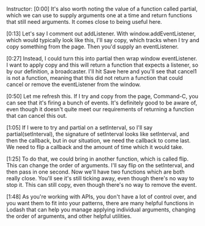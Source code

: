 Instructor: [0:00] It's also worth noting the value of a function called partial, which we can use to supply arguments one at a time and return functions that still need arguments. It comes close to being useful here.

[0:13] Let's say I comment out addListener. With window.addEventListener, which would typically look like this, I'll say copy, which tracks when I try and copy something from the page. Then you'd supply an eventListener.

[0:27] Instead, I could turn this into partial then wrap window eventListener. I want to apply copy and this will return a function that expects a listener, so by our definition, a broadcaster. I'll hit Save here and you'll see that cancel1 is not a function, meaning that this did not return a function that could cancel or remove the eventListener from the window.

[0:50] Let me refresh this. If I try and copy from the page, Command-C, you can see that it's firing a bunch of events. It's definitely good to be aware of, even though it doesn't quite meet our requirements of returning a function that can cancel this out.

[1:05] If I were to try and partial on a setInterval, so I'll say partial(setInterval), the signature of setInterval looks like setInterval, and then the callback, but in our situation, we need the callback to come last. We need to flip a callback and the amount of time which it would take.

[1:25] To do that, we could bring in another function, which is called flip. This can change the order of arguments. I'll say flip on the setInterval, and then pass in one second. Now we'll have two functions which are both really close. You'll see it's still ticking away, even though there's no way to stop it. This can still copy, even though there's no way to remove the event.

[1:48] As you're working with APIs, you don't have a lot of control over, and you want them to fit into your patterns, there are many helpful functions in Lodash that can help you manage applying individual arguments, changing the order of arguments, and other helpful utilities.
